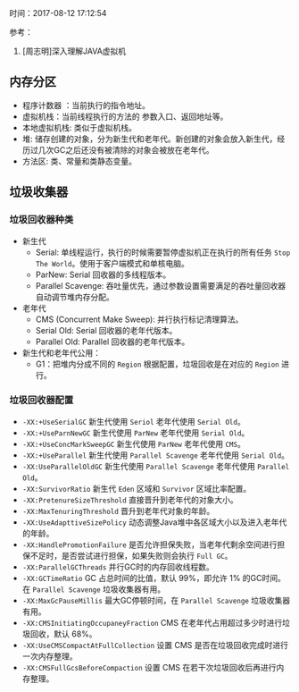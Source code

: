 时间：2017-08-12 17:12:54 

参考：

1. [周志明]深入理解JAVA虚拟机

## 内存分区 

* 程序计数器 ：当前执行的指令地址。
* 虚拟机栈：当前线程执行的方法的 参数入口、返回地址等。
* 本地虚拟机栈: 类似于虚拟机栈。
* 堆: 储存创建的对象，分为新生代和老年代。新创建的对象会放入新生代，经历过几次GC之后还没有被清除的对象会被放在老年代。
* 方法区: 类、常量和类静态变量。

## 垃圾收集器 

### 垃圾回收器种类 

* 新生代
	* Serial: 单线程运行，执行的时候需要暂停虚拟机正在执行的所有任务 `Stop The World`。使用于客户端模式和单核电脑。
	* ParNew: Serial 回收器的多线程版本。
	* Parallel Scavenge: 吞吐量优先，通过参数设置需要满足的吞吐量回收器自动调节堆内存分配。 
* 老年代 
	* CMS (Concurrent Make Sweep):  并行执行标记清理算法。
	* Serial Old: Serial 回收器的老年代版本。
	* Parallel Old: Parallel  回收器的老年代版本。
* 新生代和老年代公用：
	* G1：把堆内分成不同的 `Region` 根据配置，垃圾回收是在对应的 `Region` 进行。

### 垃圾回收器配置 

* `-XX:+UseSerialGC` 新生代使用 `Seriol` 老年代使用 `Serial Old`。
* `-XX:+UseParnNewGC` 新生代使用 `ParNew` 老年代使用 `Serial Old`。
* `-XX:+UseConcMarkSweepGC`  新生代使用 `ParNew` 老年代使用 `CMS`。
* `-XX:+UseParallel` 新生代使用 `Parallel Scavenge` 老年代使用 `Serial Old`。
* `-XX:UseParallelOldGC` 新生代使用 `Parallel Scavenge` 老年代使用 `Parallel Old`。
* `-XX:SurvivorRatio` 新生代 `Eden` 区域和 `Survivor` 区域比率配置。
* `-XX:PretenureSizeThreshold` 直接晋升到老年代的对象大小。
* `-XX:MaxTenuringThreshold` 晋升到老年代对象的年龄。
* `-XX:UseAdapttiveSizePolicy` 动态调整Java堆中各区域大小以及进入老年代的年龄。
* `-XX:HandlePromotionFailure` 是否允许担保失败，当老年代剩余空间进行担保不足时，是否尝试进行担保，如果失败则会执行 `Full GC`。
* `-XX:ParallelGCThreads` 并行GC时的内存回收线程数。
* `-XX:GCTimeRatio` GC 占总时间的比值，默认 99%，即允许 1% 的GC时间。在 `Parallel Scavenge` 垃圾收集器有用。
* `-XX:MaxGcPauseMillis` 最大GC停顿时间，在 `Parallel Scavenge` 垃圾收集器有用。
* `-XX:CMSInitiatingOccupaneyFraction` CMS 在老年代占用超过多少时进行垃圾回收，默认 68%。
* `-XX:UseCMSCompactAtFullCollection` 设置 CMS 是否在垃圾回收完成时进行一次内存整理。
* `-XX:CMSFullGcsBeforeCompaction` 设置 CMS 在若干次垃圾回收后再进行内存整理。